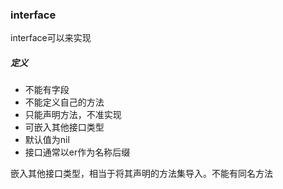### interface
interface可以来实现
##### 定义
- 不能有字段
- 不能定义自己的方法
- 只能声明方法，不准实现
- 可嵌入其他接口类型
- 默认值为nil
- 接口通常以er作为名称后缀

嵌入其他接口类型，相当于将其声明的方法集导入。不能有同名方法